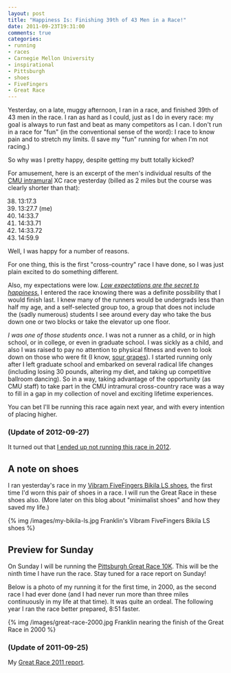 ```yaml
---
layout: post
title: "Happiness Is: Finishing 39th of 43 Men in a Race!"
date: 2011-09-23T19:31:00
comments: true
categories:
- running
- races
- Carnegie Mellon University
- inspirational
- Pittsburgh
- shoes
- FiveFingers
- Great Race
---
```


Yesterday, on a late, muggy afternoon, I ran in a race, and finished 39th of 43 men in the race. I ran as hard as I could, just as I do in every race: my goal is always to run fast and beat as many competitors as I can. I don't run in a race for "fun" (in the conventional sense of the word): I race to know pain and to stretch my limits. (I save my "fun" running for when I'm not racing.)

So why was I pretty happy, despite getting my butt totally kicked?

<!--more-->

For amusement, here is an excerpt of the men's individual results of the [CMU intramural](http://www.cmu.edu/athletics/recreation/intramurals/activities.html) XC race yesterday (billed as 2 miles but the course was clearly shorter than that): <ol start="38">
  <li>13:17.3</li>
  <li>13:27.7 (me)</li>
  <li>14:33.7</li>
  <li>14:33.71</li>
  <li>14:33.72</li>
  <li>14:59.9</li>
</ol>

Well, I was happy for a number of reasons.

For one thing, this is the first "cross-country" race I have done, so I was just plain excited to do something different.

Also, my expectations were low. [*Low expectations are the secret to happiness.*](http://www.ted.com/talks/barry_schwartz_on_the_paradox_of_choice.html) I entered the race knowing there was a definite possibility that I would finish last. I knew many of the runners would be undergrads less than half my age, and a self-selected group too, a group that does not include the (sadly numerous) students I see around every day who take the bus down one or two blocks or take the elevator up one floor.

*I was one of those students once*. I was not a runner as a child, or in high school, or in college, or even in graduate school. I was sickly as a child, and also I was raised to pay no attention to physical fitness and even to look down on those who were fit (I know, [sour grapes](http://en.wikipedia.org/wiki/Sour_grapes)). I started running only after I left graduate school and embarked on several radical life changes (including losing 30 pounds, altering my diet, and taking up competitive ballroom dancing). So in a way, taking advantage of the opportunity (as CMU staff) to take part in the CMU intramural cross-country race was a way to fill in a gap in my collection of novel and exciting lifetime experiences.

You can bet I'll be running this race again next year, and with every intention of placing higher.

### (Update of 2012-09-27)

It turned out that [I ended up not running this race in 2012](/blog/2012/09/27/why-i-missed-the-cmu-intramural-xc-race-this-year/).

A note on shoes
---------------

I ran yesterday's race in my [Vibram FiveFingers Bikila LS shoes](http://www.vibramfivefingers.com/products/Five-Fingers-BikilaLS-Mens.htm), the first time I'd worn this pair of shoes in a race. I will run the Great Race in these shoes also. (More later on this blog about "minimalist shoes" and how they saved my life.)

{% img /images/my-bikila-ls.jpg Franklin's Vibram FiveFingers Bikila LS shoes %}

Preview for Sunday
------------------

On Sunday I will be running the [Pittsburgh Great Race 10K](http://www.rungreatrace.com/). This will be the ninth time I have run the race. Stay tuned for a race report on Sunday!

Below is a photo of my running it for the first time, in 2000, as the second race I had ever done (and I had never run more than three miles continuously in my life at that time). It was quite an ordeal. The following year I ran the race better prepared, 8:51 faster.

{% img /images/great-race-2000.jpg Franklin nearing the finish of the Great Race in 2000 %}

### (Update of 2011-09-25)

My [Great Race 2011 report](/blog/2011/09/25/blistered-but-blissful-in-the-burgh/).

